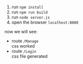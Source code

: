 1. run `npm install`  
2. run `npm run build`  
3. run `node server.js`  
4. open the browser `localhost:8080`  



now we will see:  

- route `/Manage`  
	css worked
- route `/Login`  
	css file generated